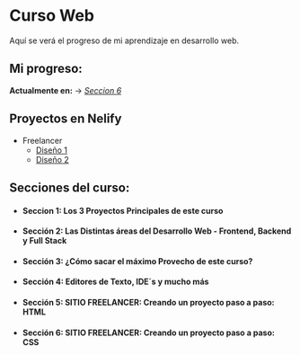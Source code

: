 # Curso Web
Aquí se verá el progreso de mi aprendizaje en desarrollo web. 

## Mi progreso:
__Actualmente en:__ $\rightarrow$ _[Seccion 6](#sección-6-sitio-freelancer-creando-un-proyecto-paso-a-paso-css)_

## Proyectos en Nelify
* Freelancer
    * [Diseño 1](https://freelancer-diseno-1.netlify.app/)
    * [Diseño 2]() 



## Secciones del curso:
* #### Seccion 1: Los 3 Proyectos Principales de este curso
* #### Sección 2: Las Distintas áreas del Desarrollo Web - Frontend, Backend y Full Stack
* #### Sección 3: ¿Cómo sacar el máximo Provecho de este curso?
* #### Sección 4: Editores de Texto, IDE´s y mucho más
* #### Sección 5: SITIO FREELANCER: Creando un proyecto paso a paso: HTML
* #### Sección 6: SITIO FREELANCER: Creando un proyecto paso a paso: CSS  


